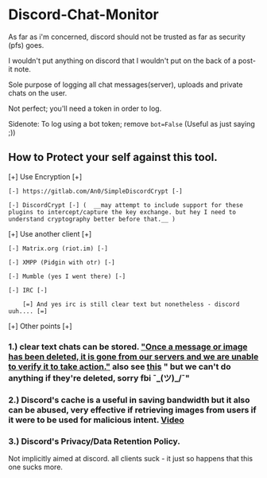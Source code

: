 # Discord-Chat-Monitor

As far as i'm concerned, discord should not be trusted as far as security (pfs) goes. 

I wouldn't put anything on discord that I wouldn't put on the back of a post-it note.

Sole purpose of logging all chat messages(server), uploads and private chats on the user.

Not perfect; you'll need a token in order to log.

Sidenote: To log using a bot token; remove `bot=False` (Useful as just saying ;))



## How to Protect your self against this tool.

[+] Use Encryption [+]
  
  	[-] https://gitlab.com/An0/SimpleDiscordCrypt [-] 
  
  	[-] DiscordCrypt [-] (  __may attempt to include support for these plugins to intercept/capture the key exchange. but hey I need to understand cryptography better before that.__ )
  
  
[+] Use another client [+]
  
  	[-] Matrix.org (riot.im) [-]
  
  	[-] XMPP (Pidgin with otr) [-]
  
  	[-] Mumble (yes I went there) [-]
  
  	[-] IRC [-]
  	
		[=] And yes irc is still clear text but nonetheless - discord uuh.... [=]
	
  
[+] Other points [+]

### 1.) clear text chats can be stored. ["Once a message or image has been deleted, it is gone from our servers and we are unable to verify it to take action."](https://www.reddit.com/r/discordapp/comments/aukk3p/psa_deleted_messages_are_instantly_deleted_from/) also see [this](https://dotesports.com/culture/news/report-fbi-investigating-discord-for-rise-in-cyber-crime) " but we can't do anything if they're deleted, sorry fbi ¯\_(ツ)_/¯"


### 2.) Discord's cache is a useful in saving bandwidth but it also can be abused, very effective if retrieving images from users if it were to be used for malicious intent. [Video](https://www.youtube.com/watch?v=utGummqR9B0)

### 3.) Discord's Privacy/Data Retention Policy.





Not implicitly aimed at discord. all clients suck - it just so happens that this one sucks more.
